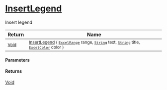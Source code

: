 # [InsertLegend](./ExcelHelper-100664106.md)

Insert legend

| Return | Name | 
| --- | --- | 
| <sub>[Void](https://docs.microsoft.com/en-us/dotnet/api/System.Void)</sub>| <sub>[InsertLegend](./ExcelHelper-100664106.md) ( [`ExcelRange`](./ExcelHelper-100664106.md) range, [`String`](https://docs.microsoft.com/en-us/dotnet/api/System.String) text, [`String`](https://docs.microsoft.com/en-us/dotnet/api/System.String) title, [`ExcelColor`](./../Excel/ExcelColor.md) color )</sub>| <br>


#### Parameters

#### Returns
[Void](https://docs.microsoft.com/en-us/dotnet/api/System.Void)<br>
